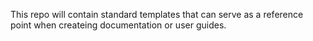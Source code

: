 This repo will contain standard templates that can serve as a reference point when createing documentation or user guides.
